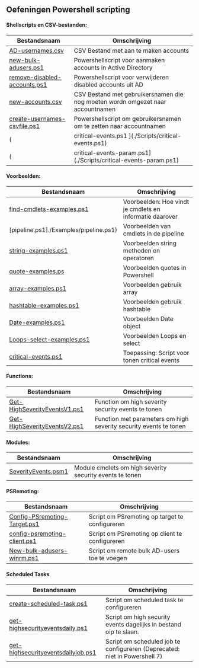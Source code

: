 ## Oefeningen Powershell scripting

#### Shellscripts en CSV-bestanden:

| Bestandsnaam | Omschrijving|
|--------------|-------------|
|[AD-usernames.csv](./Scripts/AD-usernames.csv)| CSV Bestand met aan te maken accounts |
|[new-bulk-adusers.ps1](./Scripts/new-bulk-adusers.ps1)| Powershellscript voor aanmaken accounts in Active Directory|
|[remove-disabled-accounts.ps1](./Scripts/remove-disabled-accounts.ps1)| Powershellscript voor verwijderen disabled accounts uit AD|
|[new-accounts.csv](./Scripts/new-accounts.csv)| CSV Bestand met gebruikersnamen die nog moeten wordn omgezet naar accountnamen |
|[create-usernames-csvfile.ps1](./Scripts/create-usernames-csvfile.ps1)| Powershellscript om gebruikersnamen om te zetten naar accountnamen|
(|critical-events.ps1 ](./Scripts/critical-events.ps1) | Powershellscript om critical events uit eventlog te tonen |
(|critical-events-param.ps1](./Scripts/critical-events-param.ps1) | toon critical events met gebruik van parameters |

#### Voorbeelden:

| Bestandsnaam | Omschrijving|
|--------------|-------------|
|[find-cmdlets-examples.ps1](./Examples/find-cmdlets-examples.ps1)| Voorbeelden: Hoe vindt je cmdlets en informatie daarover |
|[pipeline.ps1]./Examples/pipeline.ps1)| Voorbeelden van cmdlets in de pipeline |
|[string-examples.ps1](./Examples/string-examples.ps1)| Voorbeelden string methoden en operatoren |
|[quote-examples.ps](./Examples/quote-examples.ps1) | Voorbeelden quotes in Powershell |
|[array-examples.ps1](./Examples/array-examples.ps1) | Voorbeelden gebruik array |
|[hashtable-examples.ps1](./Examples/hashtable-examples.ps1) | Voorbeelden gebruik hashtable |
|[Date-examples.ps1](./Examples/Date-examples.ps1) | Voorbeelden Date object |
|[Loops-select-examples.ps1](./Examples/Loops-select-examples.ps1) | Voorbeelden Loops en select |
|[critical-events.ps1](./Scripts/critical-events.ps1) | Toepassing: Script voor tonen critical events |

#### Functions:

| Bestandsnaam | Omschrijving|
|--------------|-------------|
|[Get-HighSeverityEventsV1.ps1](./Functions/Get-HighSeverityEventsV1.ps1) | Function om high severity security events te tonen |
|[Get-HighSeverityEventsV2.ps1](./Functions/Get-HighSeverityEventsV2.ps1) | Function met parameters om high severity security events te tonen |

#### Modules:

| Bestandsnaam | Omschrijving|
|--------------|-------------|
|[SeverityEvents.psm1](./mymodules/SeverityEvents.psm1) | Module cmdlets om high severity security events te tonen |

#### PSRemoting:

| Bestandsnaam | Omschrijving|
|--------------|-------------|
|[Config-PSremoting-Target.ps1](./PS-remoting/Config-PSremoting-Target.ps1) | Script om PSremoting op target te configureren |
|[config-psremoting-client.ps1](./PS-remoting/config-psremoting-client.ps1) | Script om PSremoting op client te configureren |
|[New-bulk-adusers-winrm.ps1](./PS-remoting/New-bulk-adusers-winrm.ps1) | Script om remote bulk  AD-users toe te voegen |

#### Scheduled Tasks

| Bestandsnaam | Omschrijving|
|--------------|-------------|
|[create-scheduled-task.ps1](./ScheduledTask/create-scheduled-task.ps1) | Script om scheduled task te configureren |
|[get-highsecurityeventsdaily.ps1](./ScheduledTask/get-highsecurityeventsdaily.ps1) | Script om high security events dagelijks in bestand oip te slaan. |
|[get-highsecurityeventsdailyjob.ps1](./ScheduledTask/get-highsecurityeventsdailyjob.ps1) | Script om scheduled job te configureren (Deprecated: niet in Powershell 7)|
